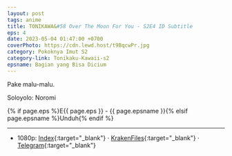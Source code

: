 ```yaml
---
layout: post
tags: anime
title: TONIKAWA&#58 Over The Moon For You - S2E4 ID Subtitle
eps: 4
date: 2023-05-04 01:47:00 +0700
coverPhoto: https://cdn.lewd.host/t9BqcwPr.jpg
category: Pokoknya Imut S2
category-link: Tonikaku-Kawaii-s2
epsname: Bagian yang Bisa Dicium
---
```


Pake malu-malu.

Soloyolo: Noromi

{% if page.eps %}E{{ page.eps }} - {{ page.epsname }}{% elsif page.epsname %}Unduh{% endif %}

---
- 1080p: [Index](https://bit.ly/3qntTjI){:target="_blank"} &middot; [KrakenFiles](https://apk.miuiku.com/YMsbMKpJ7){:target="_blank"} &middot; [Telegram](https://t.me/a1fansubweeklies/288){:target="_blank"}